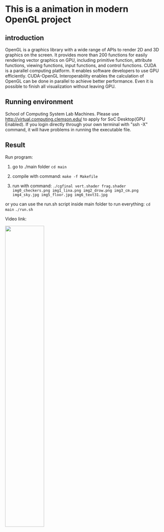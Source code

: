 # This is a animation in modern OpenGL project


## introduction

OpenGL is a graphics library with a wide range of APIs to render 2D and 3D graphics 
on the screen. It provides more than 200 functions for easily rendering vector graphics
on GPU, including primitive function, attribute functions, viewing functions, input 
functions, and control functions. CUDA is a parallel computing platform. It enables 
software developers to use GPU efficiently. CUDA-OpenGL Interoperability enables
the calculation of OpenGL can be done in parallel to achieve better performance. Even 
it is possible to finish all visualization without leaving GPU. 
## Running environment

School of Computing System Lab Machines.
Please use http://virtual.computing.clemson.edu/ to apply for SoC Desktop(GPU Enabled).
If you login directly through your own terminal with "ssh -X" command, it will have problems in running the executable file.

## Result
Run program:
1) go to ./main folder
`cd main`

2) compile with command:
`make -f Makefile`

3) run with command:
`./cgfinal vert.shader frag.shader img0_checkers.png img1_lina.png img2_drow.png img3_cm.png img4_sky.jpg img5_floor.jpg img6_text31.jpg`

or 
you can use the run.sh script inside main folder to run everything:
`cd main`
`./run.sh`


Video link:

[<img src="https://img.youtube.com/vi/<VIDEO ID>/maxresdefault.jpg" width="50%">](https://youtu.be/W_aOmFOVz1w)



